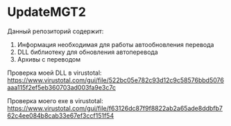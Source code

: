 # UpdateMGT2
Данный репозиторий содержит:
1. Информация необходимая для работы автообновления перевода
2. DLL библиотеку для обновления автоперевода
3. Архивы с переводом

Проверка моей DLL в virustotal: https://www.virustotal.com/gui/file/522bc05e782c93d12c9c58576bbd5076aaa115f2ef5eb360703ad003fa9e3c7c

Проверка моего exe в virustotal: https://www.virustotal.com/gui/file/f63126dc87f9f8822ab2a65ade8ddbfb762c4ee084b8cab33e67ef3ccf151f54
